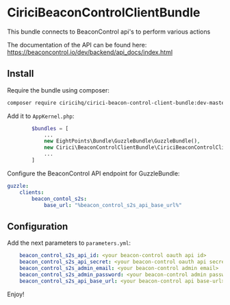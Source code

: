 # CiriciBeaconControlClientBundle

This bundle connects to BeaconControl api's to perform various actions

The documentation of the API can be found here: https://beaconcontrol.io/dev/backend/api_docs/index.html

## Install

Require the bundle using composer:

```bash
composer require ciricihq/cirici-beacon-control-client-bundle:dev-master
```

Add it to `AppKernel.php`:

```php
        $bundles = [
            ...
            new EightPoints\Bundle\GuzzleBundle\GuzzleBundle(),
            new Cirici\BeaconControlClientBundle\CiriciBeaconControlClientBundle(),
            ...
        ]
```

Configure the BeaconControl API endpoint for GuzzleBundle:

```yml
guzzle:
    clients:
        beacon_contol_s2s:
            base_url: "%beacon_control_s2s_api_base_url%"
```

## Configuration

Add the next parameters to `parameters.yml`:

```yml
    beacon_control_s2s_api_id: <your beacon-control oauth api id>
    beacon_control_s2s_api_secret: <your beacon-control oauth api secret>
    beacon_control_s2s_admin_email: <your beacon-control admin email>
    beacon_control_s2s_admin_password: <your beacon-control admin password>
    beacon_control_s2s_api_base_url: <your beacon-control api base-url>
```

Enjoy!
